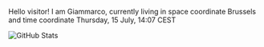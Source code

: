 Hello visitor! I am Giammarco, currently living in space coordinate Brussels and time coordinate Thursday, 15 July, 14:07 CEST

![GitHub Stats](https://github-readme-stats.vercel.app/api?username=grcasanova)
